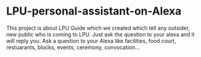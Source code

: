 # LPU-personal-assistant-on-Alexa
This project is about LPU Guide which we created which tell any outsider, new public who is coming to LPU. Just ask the question to your alexa and it will reply you. Ask a question to your Alexa like facilities, food court, restuarants, blocks, events, ceremony, convocation…

